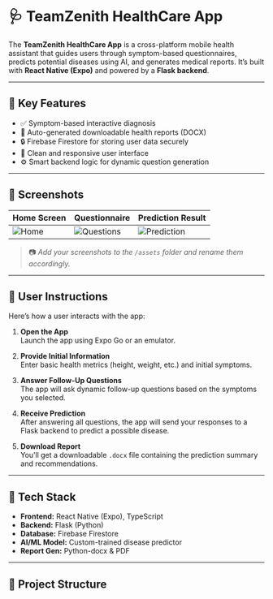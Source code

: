 # 🩺 TeamZenith HealthCare App

The **TeamZenith HealthCare App** is a cross-platform mobile health assistant that guides users through symptom-based questionnaires, predicts potential diseases using AI, and generates medical reports. It’s built with **React Native (Expo)** and powered by a **Flask backend**.

---

## 🧠 Key Features

- ✅ Symptom-based interactive diagnosis  
- 📄 Auto-generated downloadable health reports (DOCX)  
- 🔒 Firebase Firestore for storing user data securely  
- 📱 Clean and responsive user interface  
- ⚙️ Smart backend logic for dynamic question generation  

---

## 📲 Screenshots

| Home Screen | Questionnaire | Prediction Result |
|-------------|----------------|--------------------|
| ![Home](./assets/screenshot-home.png) | ![Questions](./assets/screenshot-questions.png) | ![Prediction](./assets/screenshot-result.png) |

> 📷 *Add your screenshots to the `/assets` folder and rename them accordingly.*

---

## 👤 User Instructions

Here’s how a user interacts with the app:

1. **Open the App**  
   Launch the app using Expo Go or an emulator.

2. **Provide Initial Information**  
   Enter basic health metrics (height, weight, etc.) and initial symptoms.

3. **Answer Follow-Up Questions**  
   The app will ask dynamic follow-up questions based on the symptoms you selected.

4. **Receive Prediction**  
   After answering all questions, the app will send your responses to a Flask backend to predict a possible disease.

5. **Download Report**  
   You’ll get a downloadable `.docx` file containing the prediction summary and recommendations.

---

## 🔧 Tech Stack

- **Frontend:** React Native (Expo), TypeScript  
- **Backend:** Flask (Python)  
- **Database:** Firebase Firestore  
- **AI/ML Model:** Custom-trained disease predictor  
- **Report Gen:** Python-docx & PDF 

---

## 📁 Project Structure

